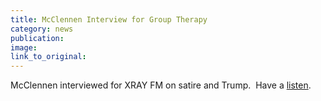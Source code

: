 ```yaml
---
title: McClennen Interview for Group Therapy
category: news
publication:
image:
link_to_original:
---
```



McClennen interviewed for XRAY FM on satire and Trump.&nbsp; Have a [listen](https://soundcloud.com/xrayinthemorning/group-therapy-21517-feat-dr-sophia-mcclennen-tom-johnson-caitlin-weierhauser).